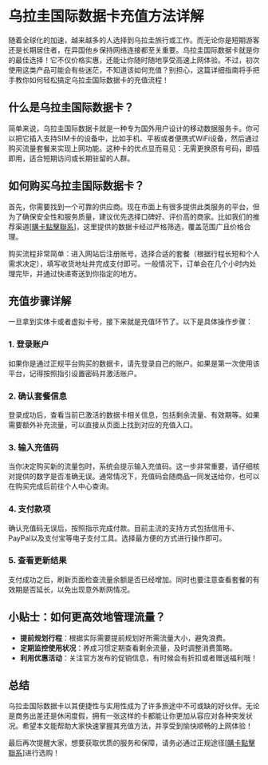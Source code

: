 # 乌拉圭国际数据卡充值方法详解

随着全球化的加速，越来越多的人选择到乌拉圭旅行或工作。而无论你是短期游客还是长期居住者，在异国他乡保持网络连接都至关重要。乌拉圭国际数据卡就是你的最佳选择！它不仅价格实惠，还能让你随时随地享受高速上网体验。不过，初次使用这类产品可能会有些迷茫，不知道该如何充值？别担心，这篇详细指南将手把手教你如何轻松搞定乌拉圭国际数据卡的充值流程！

## 什么是乌拉圭国际数据卡？

简单来说，乌拉圭国际数据卡就是一种专为国外用户设计的移动数据服务卡。你可以把它插入支持SIM卡的设备中，比如手机、平板或者便携式WiFi设备，然后通过购买流量套餐来实现上网功能。这种卡的优点显而易见：无需更换原有号码，即插即用，适合短期访问或长期驻留的人群。

## 如何购买乌拉圭国际数据卡？

首先，你需要找到一个可靠的供应商。现在市面上有很多提供此类服务的平台，但为了确保安全性和服务质量，建议优先选择口碑好、评价高的商家。比如我们的推荐渠道[[購卡點擊聯系](https://t.me/s/SXDXQF)]，这里提供的数据卡经过严格筛选，覆盖范围广且价格合理。

购买流程非常简单：进入网站后注册账号，选择合适的套餐（根据行程长短和个人需求决定），填写收货地址并完成支付即可。一般情况下，订单会在几个小时内处理完毕，并通过快递寄送到你指定的地方。

## 充值步骤详解

一旦拿到实体卡或者虚拟卡号，接下来就是充值环节了。以下是具体操作步骤：

### 1. 登录账户
如果你是通过正规平台购买的数据卡，请先登录自己的账户。如果是第一次使用该平台，记得按照指引设置密码并激活账户。

### 2. 确认套餐信息
登录成功后，查看当前已激活的数据卡相关信息，包括剩余流量、有效期等。如果需要额外补充流量，可以直接从页面上找到对应的充值入口。

### 3. 输入充值码
当你决定购买新的流量包时，系统会提示输入充值码。这一步非常重要，请仔细核对提供的数字是否准确无误。通常情况下，充值码会随商品一同发送给你，也可以在购买完成后前往个人中心查询。

### 4. 支付款项
确认充值码无误后，按照指示完成付款。目前主流的支持方式包括信用卡、PayPal以及支付宝等电子支付工具。选择最方便的方式进行操作即可。

### 5. 查看更新结果
支付成功之后，刷新页面检查流量余额是否已经增加。同时也要注意查看套餐的有效期是否延长，以免出现意外断网情况。

## 小贴士：如何更高效地管理流量？

- **提前规划行程**：根据实际需要提前规划好所需流量大小，避免浪费。
- **定期监控使用状况**：养成习惯定期查看剩余流量，及时调整消费策略。
- **利用优惠活动**：关注官方发布的促销信息，有时候会有折扣或者赠送福利哦！

## 总结

乌拉圭国际数据卡以其便捷性与实用性成为了许多旅途中不可或缺的好伙伴。无论是商务出差还是休闲度假，拥有一张这样的卡都能让你更加从容应对各种突发状况。希望本文能帮助大家快速掌握其充值方法，并享受到愉快顺畅的上网体验！

最后再次提醒大家，想要获取优质的服务和保障，请务必通过正规途径[[購卡點擊聯系](https://t.me/s/SXDXQF)]进行选购！